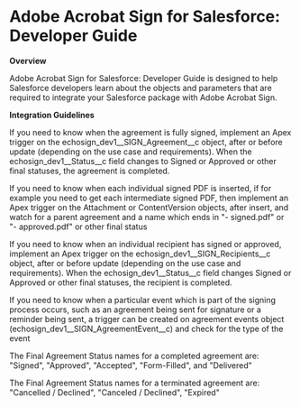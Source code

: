# Adobe Acrobat Sign for Salesforce: Developer Guide

**Overview**

Adobe Acrobat Sign for Salesforce: Developer Guide is designed to help Salesforce developers learn about the objects and parameters that are required to integrate your Salesforce package with Adobe Acrobat Sign.

**Integration Guidelines**

If you need to know when the agreement is fully signed, implement an Apex trigger on the echosign_dev1__SIGN_Agreement__c object, after or before update (depending on the use case and requirements). When the echosign_dev1__Status__c field changes to Signed or Approved or other final statuses, the agreement is completed. 

If you need to know when each individual signed PDF is inserted, if for example you need to get each intermediate signed PDF, then implement an Apex trigger on the Attachment or ContentVersion objects, after insert, and watch for a parent agreement and a name which ends in "- signed.pdf" or "- approved.pdf" or other final status

If you need to know when an individual recipient has signed or approved, implement an Apex trigger on the echosign_dev1__SIGN_Recipients__c object, after or before update (depending on the use case and requirements). When the echosign_dev1__Status__c field changes Signed or Approved or other final statuses, the recipient is completed.  

If you need to know when a particular event which is part of the signing process occurs, such as an agreement being sent for signature or a reminder being sent, a trigger can be created on agreement events object (echosign_dev1__SIGN_AgreementEvent__c) and check for the type of the event

The Final Agreement Status names for a completed agreement are: "Signed", "Approved", "Accepted", "Form-Filled", and "Delivered"

The Final Agreement Status names for a terminated agreement are: "Cancelled / Declined", "Canceled / Declined", "Expired"

